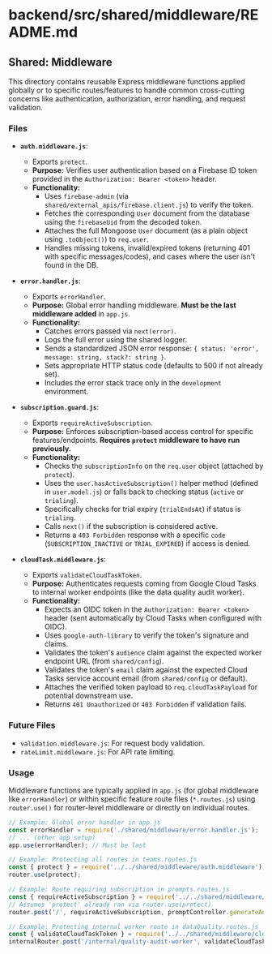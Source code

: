 # backend/src/shared/middleware/README.md

## Shared: Middleware

This directory contains reusable Express middleware functions applied globally or to specific routes/features to handle common cross-cutting concerns like authentication, authorization, error handling, and request validation.

### Files

*   **`auth.middleware.js`**:
    *   Exports `protect`.
    *   **Purpose:** Verifies user authentication based on a Firebase ID token provided in the `Authorization: Bearer <token>` header.
    *   **Functionality:**
        *   Uses `firebase-admin` (via `shared/external_apis/firebase.client.js`) to verify the token.
        *   Fetches the corresponding `User` document from the database using the `firebaseUid` from the decoded token.
        *   Attaches the full Mongoose `User` document (as a plain object using `.toObject()`) to `req.user`.
        *   Handles missing tokens, invalid/expired tokens (returning 401 with specific messages/codes), and cases where the user isn't found in the DB.

*   **`error.handler.js`**:
    *   Exports `errorHandler`.
    *   **Purpose:** Global error handling middleware. **Must be the last middleware added** in `app.js`.
    *   **Functionality:**
        *   Catches errors passed via `next(error)`.
        *   Logs the full error using the shared logger.
        *   Sends a standardized JSON error response: `{ status: 'error', message: string, stack?: string }`.
        *   Sets appropriate HTTP status code (defaults to 500 if not already set).
        *   Includes the error stack trace only in the `development` environment.

*   **`subscription.guard.js`**:
    *   Exports `requireActiveSubscription`.
    *   **Purpose:** Enforces subscription-based access control for specific features/endpoints. **Requires `protect` middleware to have run previously.**
    *   **Functionality:**
        *   Checks the `subscriptionInfo` on the `req.user` object (attached by `protect`).
        *   Uses the `user.hasActiveSubscription()` helper method (defined in `user.model.js`) or falls back to checking status (`active` or `trialing`).
        *   Specifically checks for trial expiry (`trialEndsAt`) if status is `trialing`.
        *   Calls `next()` if the subscription is considered active.
        *   Returns a `403 Forbidden` response with a specific `code` (`SUBSCRIPTION_INACTIVE` or `TRIAL_EXPIRED`) if access is denied.

*   **`cloudTask.middleware.js`**:
    *   Exports `validateCloudTaskToken`.
    *   **Purpose:** Authenticates requests coming from Google Cloud Tasks to internal worker endpoints (like the data quality audit worker).
    *   **Functionality:**
        *   Expects an OIDC token in the `Authorization: Bearer <token>` header (sent automatically by Cloud Tasks when configured with OIDC).
        *   Uses `google-auth-library` to verify the token's signature and claims.
        *   Validates the token's `audience` claim against the expected worker endpoint URL (from `shared/config`).
        *   Validates the token's `email` claim against the expected Cloud Tasks service account email (from `shared/config` or default).
        *   Attaches the verified token payload to `req.cloudTaskPayload` for potential downstream use.
        *   Returns `401 Unauthorized` or `403 Forbidden` if validation fails.

### Future Files

*   `validation.middleware.js`: For request body validation.
*   `rateLimit.middleware.js`: For API rate limiting.

### Usage

Middleware functions are typically applied in `app.js` (for global middleware like `errorHandler`) or within specific feature route files (`*.routes.js`) using `router.use()` for router-level middleware or directly on individual routes.

```javascript
// Example: Global error handler in app.js
const errorHandler = require('./shared/middleware/error.handler.js');
// ... (other app setup)
app.use(errorHandler); // Must be last

// Example: Protecting all routes in teams.routes.js
const { protect } = require('../../shared/middleware/auth.middleware');
router.use(protect);

// Example: Route requiring subscription in prompts.routes.js
const { requireActiveSubscription } = require('../../shared/middleware/subscription.guard.js');
// Assumes 'protect' already ran via router.use(protect)
router.post('/', requireActiveSubscription, promptController.generateAndExecuteReport);

// Example: Protecting internal worker route in dataQuality.routes.js
const { validateCloudTaskToken } = require('../../shared/middleware/cloudTask.middleware.js');
internalRouter.post('/internal/quality-audit-worker', validateCloudTaskToken, dataQualityController.handleWorkerRequest);